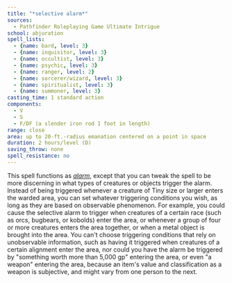 ```yaml
---
title: "*selective alarm*"
sources:
  - Pathfinder Roleplaying Game Ultimate Intrigue
school: abjuration
spell_lists:
  - {name: bard, level: 3}
  - {name: inquisitor, level: 3}
  - {name: occultist, level: 3}
  - {name: psychic, level: 3}
  - {name: ranger, level: 2}
  - {name: sorcerer/wizard, level: 3}
  - {name: spiritualist, level: 3}
  - {name: summoner, level: 3}
casting_time: 1 standard action
components:
  - V
  - S
  - F/DF (a slender iron rod 1 foot in length)
range: close
area: up to 20-ft.-radius emanation centered on a point in space
duration: 2 hours/level (D)
saving_throw: none
spell_resistance: no
---
```


This spell functions as [*alarm*](/spells/alarm/), except that you can tweak the spell to be more discerning in what types of creatures or objects trigger the alarm. Instead of being triggered whenever a creature of Tiny size or larger enters the warded area, you can set whatever triggering conditions you wish, as long as they are based on observable phenomenon. For example, you could cause the selective alarm to trigger when creatures of a certain race (such as orcs, bugbears, or kobolds) enter the area, or whenever a group of four or more creatures enters the area together, or when a metal object is brought into the area. You can't choose triggering conditions that rely on unobservable information, such as having it triggered when creatures of a certain alignment enter the area, nor could you have the alarm be triggered by "something worth more than 5,000 gp" entering the area, or even "a weapon" entering the area, because an item's value and classification as a weapon is subjective, and might vary from one person to the next.

